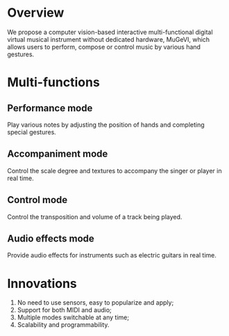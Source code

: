 # Overview
We propose a computer vision-based interactive multi-functional digital virtual musical instrument without dedicated hardware, MuGeVI, which allows users to perform, compose or control music by various hand gestures.
# Multi-functions
## Performance mode
Play various notes by adjusting the position of hands and completing special gestures.
## Accompaniment mode
Control the scale degree and textures to accompany the singer or player in real time.
## Control mode
Control the transposition and volume of a track being played.
## Audio effects mode
Provide audio effects for instruments such as electric guitars in real time.
# Innovations
1. No need to use sensors, easy to popularize and apply;
2. Support for both MIDI and audio;
3. Multiple modes switchable at any time;
4. Scalability and programmability.
